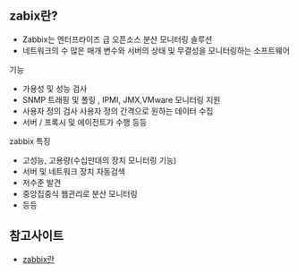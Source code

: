 ## zabix란?
- Zabbix는 엔터프라이즈 급 오픈소스 분산 모니터링 솔루션
- 네트워크의 수 많은 매개 변수와 서버의 상태 및 무결성을 모니터링하는 소프트웨어

기능 
- 가용성 및 성능 검사
- SNMP 트래핑 및 폴링 , IPMI, JMX,VMware 모니터링 지원
- 사용자 정의 검사 사용자 정의 간격으로 원하는 데이터 수집
- 서버 / 프록시 및 에이전트가 수행 등등

zabbix 특징
- 고성능, 고용량(수십만대의 장치 모니터링 기능)
- 서버 및 네트워크 장치 자동검색
- 저수준 발견
- 중앙집중식 웹관리로 분산 모니터링
- 등등

## 참고사이트
- [zabbix란](https://m.blog.naver.com/PostView.nhn?blogId=ksdlwltn&logNo=220996499037&proxyReferer=https%3A%2F%2Fwww.google.com%2F)